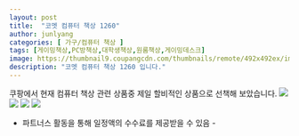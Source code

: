 ```yaml
---
layout: post
title:  "코멧 컴퓨터 책상 1260" 
author: junlyang
categories: [ 가구/컴퓨터 책상 ]
tags: [게이밍책상,PC방책상,대학생책상,원룸책상,게이밍데스크]
image: https://thumbnail9.coupangcdn.com/thumbnails/remote/492x492ex/image/retail/images/79237362238786-fa12f75e-7919-4ae9-b674-edb464d81c73.jpg 
description: "코멧 컴퓨터 책상 1260 입니다."
---
```

쿠팡에서 현재 컴퓨터 책상 관련 상품중 제일 할비적인 상품으로 선책해 보았습니다.
<a href="https://coupa.ng/bNtjew"><img src="https://thumbnail10.coupangcdn.com/thumbnails/remote/q89/image/retail/images/514015133738203-8c7e6678-4a42-422d-a848-831d4105ab76.jpg"></a>
<a href="https://coupa.ng/bNtjew"><img src="https://thumbnail10.coupangcdn.com/thumbnails/remote/q89/image/retail/images/514015262834138-e6d486e8-20cd-4cad-9782-f725c01c55ed.jpg"></a>
<a href="https://coupa.ng/bNtjew"><img src="https://thumbnail10.coupangcdn.com/thumbnails/remote/q89/image/retail/images/514015262834138-e6d486e8-20cd-4cad-9782-f725c01c55ed.jpg"></a>
<a href="https://coupa.ng/bNtjew"><img src="https://thumbnail10.coupangcdn.com/thumbnails/remote/q89/image/retail/images/514015262834138-e6d486e8-20cd-4cad-9782-f725c01c55ed.jpg"></a>
 - 파트너스 활동을 통해 일정액의 수수료를 제공받을 수 있음 -



